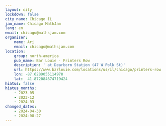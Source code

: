 ```yaml
---
layout: city
lockdown: false
city_name: Chicago IL
jam_name: Chicago MathJam
lang: en
email: chicago@mathsjam.com
organiser:
    name: Ari
    email: chicago@mathsjam.com
location:
    group: north-america
    pub_name: Bar Louie - Printers Row
    description: ' at Dearborn Station (47 W Polk St)'
    url: https://www.barlouie.com/locations/us/il/chicago/printers-row
    lon: -87.6289055114978
    lat:  41.872084674719424
hiatus: false
hiatus_months:
    - 2023-05
    - 2023-12
    - 2024-03
changed_dates:
    - 2024-04-30
    - 2024-08-27
---
```


